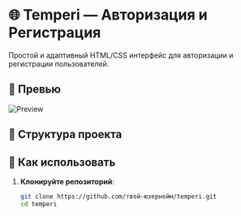 # 🌐 Temperi — Авторизация и Регистрация

Простой и адаптивный HTML/CSS интерфейс для авторизации и регистрации пользователей.

## 📸 Превью

![Preview](./изображение.png)

## 📁 Структура проекта


## 🚀 Как использовать

1. **Клонируйте репозиторий**:
   ```bash
   git clone https://github.com/твой-юзернейм/temperi.git
   cd temperi
